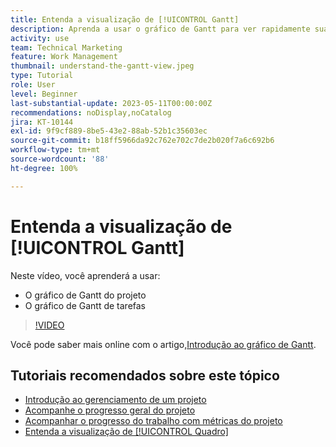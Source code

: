 ```yaml
---
title: Entenda a visualização de [!UICONTROL Gantt]
description: Aprenda a usar o gráfico de Gantt para ver rapidamente suas tarefas e projetos em alto nível e com uma quantidade surpreendente de detalhes.
activity: use
team: Technical Marketing
feature: Work Management
thumbnail: understand-the-gantt-view.jpeg
type: Tutorial
role: User
level: Beginner
last-substantial-update: 2023-05-11T00:00:00Z
recommendations: noDisplay,noCatalog
jira: KT-10144
exl-id: 9f9cf889-8be5-43e2-88ab-52b1c35603ec
source-git-commit: b18ff5966da92c762e702c7de2b020f7a6c692b6
workflow-type: tm+mt
source-wordcount: '88'
ht-degree: 100%

---
```


# Entenda a visualização de [!UICONTROL Gantt]

Neste vídeo, você aprenderá a usar:

* O gráfico de Gantt do projeto
* O gráfico de Gantt de tarefas

>[!VIDEO](https://video.tv.adobe.com/v/3419304/?quality=12&learn=on)

Você pode saber mais online com o artigo,[Introdução ao gráfico de Gantt](https://experienceleague.adobe.com/docs/workfront/using/manage-work/the-gantt-chart/gantt-chart-overview/get-started-with-gantt.html?lang=br).

## Tutoriais recomendados sobre este tópico

* [Introdução ao gerenciamento de um projeto](/help/manage-work/projects/getting-started-manage-a-project.md)
* [Acompanhe o progresso geral do projeto](/help/manage-work/projects/track-overall-project-progress.md)
* [Acompanhar o progresso do trabalho com métricas do projeto](/help/manage-work/projects/track-work-progress-with-project-metrics.md)
* [Entenda a visualização de [!UICONTROL Quadro]](/help/manage-work/projects/understand-the-board-view.md)

